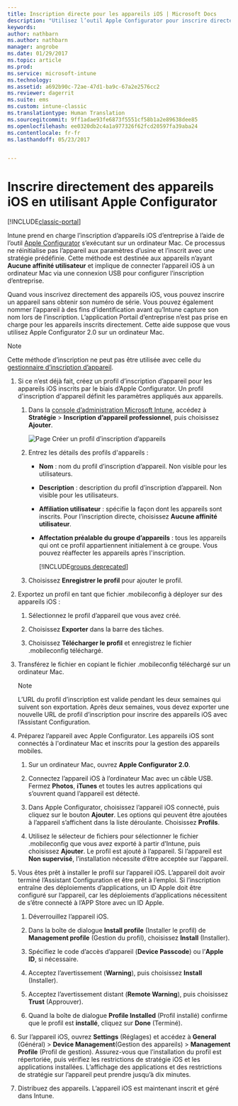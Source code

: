 ```yaml
---
title: Inscription directe pour les appareils iOS | Microsoft Docs
description: "Utilisez l’outil Apple Configurator pour inscrire directement les appareils iOS d’entreprise avec une stratégie prédéfinie en vous connectant via USB à un ordinateur Mac."
keywords: 
author: nathbarn
ms.author: nathbarn
manager: angrobe
ms.date: 01/29/2017
ms.topic: article
ms.prod: 
ms.service: microsoft-intune
ms.technology: 
ms.assetid: a692b90c-72ae-47d1-ba9c-67a2e2576cc2
ms.reviewer: dagerrit
ms.suite: ems
ms.custom: intune-classic
ms.translationtype: Human Translation
ms.sourcegitcommit: 9ff1adae93fe6873f5551cf58b1a2e89638dee85
ms.openlocfilehash: ee0320db2c4a1a977326f62fcd20597fa39aba24
ms.contentlocale: fr-fr
ms.lasthandoff: 05/23/2017


---
```


# <a name="directly-enroll-ios-devices-by-using-apple-configurator"></a>Inscrire directement des appareils iOS en utilisant Apple Configurator

[!INCLUDE[classic-portal](../includes/classic-portal.md)]

Intune prend en charge l’inscription d’appareils iOS d’entreprise à l’aide de l’outil [Apple Configurator](http://go.microsoft.com/fwlink/?LinkId=518017) s’exécutant sur un ordinateur Mac. Ce processus ne réinitialise pas l’appareil aux paramètres d’usine et l’inscrit avec une stratégie prédéfinie. Cette méthode est destinée aux appareils n’ayant **Aucune affinité utilisateur** et implique de connecter l’appareil iOS à un ordinateur Mac via une connexion USB pour configurer l’inscription d’entreprise.

Quand vous inscrivez directement des appareils iOS, vous pouvez inscrire un appareil sans obtenir son numéro de série. Vous pouvez également nommer l’appareil à des fins d’identification avant qu’Intune capture son nom lors de l’inscription. L’application Portail d’entreprise n’est pas prise en charge pour les appareils inscrits directement. Cette aide suppose que vous utilisez Apple Configurator 2.0 sur un ordinateur Mac.

>[!NOTE]
>Cette méthode d’inscription ne peut pas être utilisée avec celle du [gestionnaire d’inscription d’appareil](enroll-corporate-owned-devices-with-the-device-enrollment-manager-in-microsoft-intune.md).

1.  Si ce n’est déjà fait, créez un profil d’inscription d’appareil pour les appareils iOS inscrits par le biais d’Apple Configurator. Un profil d'inscription d'appareil définit les paramètres appliqués aux appareils.

    1.  Dans la [console d’administration Microsoft Intune](https://manage.microsoft.com), accédez à **Stratégie** &gt; **Inscription d’appareil professionnel**, puis choisissez **Ajouter**.

        ![Page Créer un profil d’inscription d’appareils](../media/pol-sa-corp-enroll.png)

    2.  Entrez les détails des profils d'appareils :

        -   **Nom** : nom du profil d’inscription d’appareil. Non visible pour les utilisateurs.

        -   **Description** : description du profil d’inscription d’appareil. Non visible pour les utilisateurs.

        -   **Affiliation utilisateur** : spécifie la façon dont les appareils sont inscrits. Pour l’inscription directe, choisissez **Aucune affinité utilisateur**.

        -   **Affectation préalable du groupe d’appareils** : tous les appareils qui ont ce profil appartiennent initialement à ce groupe. Vous pouvez réaffecter les appareils après l'inscription.

            [!INCLUDE[groups deprecated](../includes/group-deprecation.md)]

    3.  Choisissez **Enregistrer le profil** pour ajouter le profil.

5.  Exportez un profil en tant que fichier .mobileconfig à déployer sur des appareils iOS :

    1.   Sélectionnez le profil d’appareil que vous avez créé.

    2.   Choisissez **Exporter** dans la barre des tâches.

    3.   Choisissez **Télécharger le profil** et enregistrez le fichier .mobileconfig téléchargé.

6.  Transférez le fichier en copiant le fichier .mobileconfig téléchargé sur un ordinateur Mac.
    > [!NOTE]
    > L’URL du profil d’inscription est valide pendant les deux semaines qui suivent son exportation. Après deux semaines, vous devez exporter une nouvelle URL de profil d’inscription pour inscrire des appareils iOS avec l’Assistant Configuration.

7.  Préparez l’appareil avec Apple Configurator. Les appareils iOS sont connectés à l'ordinateur Mac et inscrits pour la gestion des appareils mobiles.

    1.  Sur un ordinateur Mac, ouvrez **Apple Configurator 2.0**.

    2.  Connectez l’appareil iOS à l’ordinateur Mac avec un câble USB. Fermez **Photos**, **iTunes** et toutes les autres applications qui s’ouvrent quand l’appareil est détecté.

    3.  Dans Apple Configurator, choisissez l’appareil iOS connecté, puis cliquez sur le bouton **Ajouter**. Les options qui peuvent être ajoutées à l’appareil s’affichent dans la liste déroulante. Choisissez **Profils**.

    4.  Utilisez le sélecteur de fichiers pour sélectionner le fichier .mobileconfig que vous avez exporté à partir d’Intune, puis choisissez **Ajouter**. Le profil est ajouté à l’appareil.  Si l’appareil est **Non supervisé**, l’installation nécessite d’être acceptée sur l’appareil.

8.  Vous êtes prêt à installer le profil sur l’appareil iOS. L’appareil doit avoir terminé l’Assistant Configuration et être prêt à l’emploi. Si l’inscription entraîne des déploiements d’applications, un ID Apple doit être configuré sur l’appareil, car les déploiements d’applications nécessitent de s’être connecté à l’APP Store avec un ID Apple.

    1.  Déverrouillez l’appareil iOS.

    2.  Dans la boîte de dialogue **Install profile** (Installer le profil) de **Management profile** (Gestion du profil), choisissez **Install** (Installer).

    3.  Spécifiez le code d’accès d’appareil (**Device Passcode**) ou l’**Apple ID**, si nécessaire.

    4.  Acceptez l’avertissement (**Warning**), puis choisissez **Install** (Installer).

    5.  Acceptez l’avertissement distant (**Remote Warning**), puis choisissez **Trust** (Approuver).

    6.  Quand la boîte de dialogue **Profile Installed** (Profil installé) confirme que le profil est **installé**, cliquez sur **Done** (Terminé).

9.  Sur l’appareil iOS, ouvrez **Settings** (Réglages) et accédez à **General** (Général) &gt; **Device Management**(Gestion des appareils) &gt; **Management Profile** (Profil de gestion). Assurez-vous que l’installation du profil est répertoriée, puis vérifiez les restrictions de stratégie iOS et les applications installées. L’affichage des applications et des restrictions de stratégie sur l’appareil peut prendre jusqu’à dix minutes.

10.  Distribuez des appareils. L’appareil iOS est maintenant inscrit et géré dans Intune.


